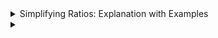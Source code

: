 <details><summary>Simplifying Ratios: Explanation with Examples</summary>

# **Simplifying Ratios: Explanation with Examples**

## **1. What Does It Mean to Simplify a Ratio?**

Simplifying a ratio means reducing it to its **smallest possible whole-number form** while keeping the **same proportion** between quantities.

**Key Idea**:  
Just like simplifying fractions (e.g., $\frac{4}{8}$ simplifies to $\frac{1}{2}$), ratios can be simplified by dividing all terms by their **greatest common divisor (GCD)**.

📌 **Example:**  
The ratio **18:24** can be simplified as:

$$
\frac{18}{24} = \frac{3}{4} \quad \text{(Dividing both by 6, the GCD of 18 and 24)}
$$

So, **18:24** simplifies to **3:4**.

---

## **2. Steps to Simplify a Ratio**

Follow these steps to simplify a ratio:

**Step 1: Write the Ratio** (e.g., `36:48`).

**Step 2: Find the Greatest Common Divisor (GCD)**

Find the **largest number** that divides both terms of the ratio.

🔹 **Example:** Simplify **36:48**

- Factors of **36** = {1, 2, 3, 4, 6, 9, 12, 18, 36}
- Factors of **48** = {1, 2, 3, 4, 6, 8, 12, 16, 24, 48}
- **GCD = 12**

**Step 3: Divide Both Terms by the GCD**

$$
\frac{36}{12} : \frac{48}{12} = 3:4
$$

So, **36:48** simplifies to **3:4**.

---

## **3. Examples of Simplifying Ratios**

### **Example 1: Basic Ratio**

Simplify **15:25**

- **GCD of 15 and 25 = 5**

$$
\frac{15}{5} : \frac{25}{5} = 3:5
$$

$$
\frac{15}{5} \colon \frac{25}{5} = 3:5
$$

✅ **Final Answer: 3:5**

---

### **Example 2: Simplifying Ratios with Units**

**Rule**: Convert quantities to the **same unit** before simplifying.

**Example**:  
Simplify the ratio **2 meters : 50 centimeters**.

1. Convert meters to cm → 2 m = **200 cm**.
2. Ratio becomes `200:50`.
3. GCD of 200 and 50 = **50**.
4. Simplified ratio = `4:1`.

---

### **Example 2: Simplifying Ratios with More Than Two Terms**

**Same rule**: Divide all terms by their GCD.

**Example**:
Simplify **`30:42:18`**

1. Find the **GCD of 30, 42, and 18**

   - Factors of **30** = {1, 2, 3, 5, 6, 10, 15, 30}
   - Factors of **42** = {1, 2, 3, 6, 7, 14, 21, 42}
   - Factors of **18** = {1, 2, 3, 6, 9, 18}
   - **GCD of 30, 42, and 18 = 6**

2. Divide all terms by 6:
   $$
   \frac{30}{6} : \frac{42}{6} : \frac{18}{6} = 5:7:3
   $$
   ✅ **Final Answer: 5:7:3**

---

### **Example 3: Simplifying Ratios with Decimals**

Simplify **`2.5:7.5`**

**Step 1**: Eliminate decimals/fractions by multiplying all terms by the **same number**.

**Step 2**: Find GCD if required.

**Example1**:

Simplify **`2.5:7.5`**

1. Convert to whole numbers by multiplying by **10**:
   $$
   (2.5 \times 10) : (7.5 \times 10) = 25:75
   $$
2. Find GCD (**GCD of 25 and 75 = 25**):
   $$
   \frac{25}{25} : \frac{75}{25} = 1:3
   $$
   ✅ **Final Answer: 1:3**

**Example 2**:

Simplify **`1.5 : 3.5`**.

1. Multiply by 2 → $1.5 × 2 = 3$, $3.5 × 2 = 7$.
2. New ratio = `3:7` (already simplified).

---

### **Example 4: Simplifying Ratios with Fractions**

Simplify **$\frac{6}{8} : \frac{9}{12}$**

1. Convert to whole numbers by finding the **LCM of denominators (8 and 12 = 24)**
2. Multiply both fractions by **24**:
   $$
   \left(\frac{6}{8} \times 24\right) : \left(\frac{9}{12} \times 24\right) = 18:18
   $$
3. Simplify:
   $$
   18:18 = 1:1
   $$
   ✅ **Final Answer: 1:1**

---

### **Example 5: Simplifying Ratios with Mixed Numbers**

**Step 1**: Convert mixed numbers to improper fractions.  
**Step 2**: Follow the fraction simplification method.

**Example**:  
Simplify **`2½ : 1¼`**.

1. Convert to fractions → $\frac{5}{2} : \frac{5}{4}$.
2. Multiply by 4 → $\frac{5}{2} × 4 = 10$, $\frac{5}{4} × 4 = 5$.
3. Simplified ratio = `10:5` → `2:1` (divide by GCD 5).

---

## **4. Special Cases in Simplifying Ratios**

### **Case 1: When One Term is 1**

A ratio of **1:x** is already in its simplest form.  
🔹 **Example:** **1:7** (Cannot be simplified further)

### **Case 2: When the Terms Are Prime Numbers**

If both numbers are **prime** (no common factors except 1), the ratio is already in its simplest form.  
🔹 **Example:** **7:11** (Cannot be simplified)

---

## **5. Applications of Simplified Ratios**

- **In Cooking:** If a recipe needs **2:3** flour to sugar, keeping the correct ratio ensures perfect taste.
- **In Maps:** A scale of **1:1000** means **1 cm** on the map equals **1000 cm** in real life.
- **In Finance:** Debt-to-equity ratios help businesses compare financial health.

---

### **8. Common Mistakes to Avoid**

| Mistake                      | Wrong Simplification        | Correct Simplification |
| ---------------------------- | --------------------------- | ---------------------- |
| **Not using the same units** | 2 kg : 500 g = `2:500`      | `2000:500` = `4:1`     |
| **Ignoring the GCD**         | `9:12` = `3:6` (❌)         | `9:12` = `3:4` (✅)    |
| **Incorrect order**          | `5:10` simplified as `10:5` | `5:10` = `1:2`         |

---

### **Summary**

- **Simplified Ratio**: Smallest whole-number form of a ratio (e.g., `6:9` → `2:3`).
- **Steps**:
  1. Ensure same units.
  2. Find GCD.
  3. Divide all terms by GCD.
- **Works for**: Decimals, fractions, mixed numbers, and multi-term ratios.

**Practice Problems**:

1. Simplify `20:35` → **Answer**: `4:7`.
2. Simplify `1.2 : 3.6` → **Answer**: `1:3`.

Simplifying ratios makes comparisons clearer and calculations easier! 🚀

</details>

<details><summary></summary>
</details>
